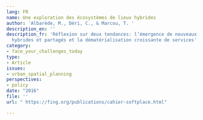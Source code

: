 ```yaml
---
lang: FR
name: Une exploration des écosystèmes de lieux hybrides
author: 'Albarède, M., Déri, C., & Marcou, T. '
description_en: ''
description_fr: 'Réflexion sur deux tendances: l’émergence de nouveaux lieux plus
  hybrides et partagés et la dématérialisation croissante de services'
category:
- face_your_challenges_today
type:
- Article
issues:
- urban_spatial_planning
perspectives:
- policy
date: "2016"
file: ''
url: " https://fing.org/publications/cahier-softplace.html"

---
```

